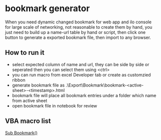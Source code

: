 # bookmark generator

When you need dynamic changed bookmark for web app and ilo console for large scale of networking, not reasonable to create them by hand, you just need to build up a name-url table by hand or script, then click one button to generate a exported bookmark file, then import to any browser.

## How to run it
- select expected column of name and url, they can be side by side or seperated then you can select them using \<ctrl\>
- you can run macro from excel Developer tab or create as customzied ribbon
- generate bookmark file as .\Export\Bookmark\bookmark-\<active-sheet\>-\<timestamp\>.html
- bookmark file will place all bookmark entries under a folder which name from active sheet
- open bookmark file in notebook for review

## VBA macro list
[Sub Bookmark()](https://github.com/robertluwang/hands-on-auto/blob/main/src/vba/bookmark.vba)


